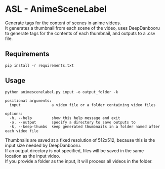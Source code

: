 # ASL - AnimeSceneLabel
Generate tags for the content of scenes in anime videos.
<br>It generates a thumbnail from each scene of the video, uses DeepDanbooru to generate tags for the contents of each thumbnail, and outputs to a .csv file.

## Requirements
`pip install -r requirements.txt`

## Usage
`python animescenelabel.py input -o output_folder -k`

```
positional arguments:
  input              a video file or a folder containing video files

options:
  -h, --help         show this help message and exit
  -o, --output       specify a directory to save outputs to
  -k, --keep-thumbs  keep generated thumbnails in a folder named after each video file
  ```
Thumbnails are saved at a fixed resolution of 512x512, because this is the input size needed by DeepDanbooru.
<br>If an output directory is not specified, files will be saved in the same location as the input video.
<br>If you provide a folder as the input, it will process all videos in the folder.
